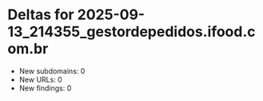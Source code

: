 # Deltas for 2025-09-13_214355_gestordepedidos.ifood.com.br
- New subdomains: 0
- New URLs: 0
- New findings: 0

